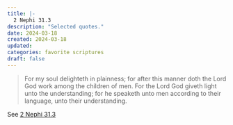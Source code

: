 ```yaml
---
title: |-
  2 Nephi 31.3
description: "Selected quotes."
date: 2024-03-18
created: 2024-03-18
updated: 
categories: favorite scriptures
draft: false
---
```


> For my soul delighteth in plainness; for after this manner doth the Lord God work among the children of men. For the Lord God giveth light unto the understanding; for he speaketh unto men according to their language, unto their understanding.

See [2 Nephi 31.3](https://www.churchofjesuschrist.org/study/scriptures/bofm/2-ne/31?id=p3&lang=eng#p3)